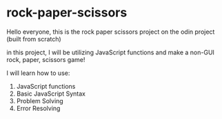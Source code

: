 # rock-paper-scissors

Hello everyone, this is the rock paper scissors project on the odin project (built from scratch)

in this project, I will be utilizing JavaScript functions and make a non-GUI rock, paper, scissors game!

I will learn how to use:

1) JavaScript functions
2) Basic JavaScript Syntax
3) Problem Solving
4) Error Resolving